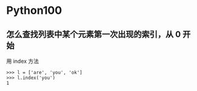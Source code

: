 # Python100


## 怎么查找列表中某个元素第一次出现的索引，从 0 开始

用 index 方法

```
>>> l = ['are', 'you', 'ok']
>>> l.index('you')
1
```
